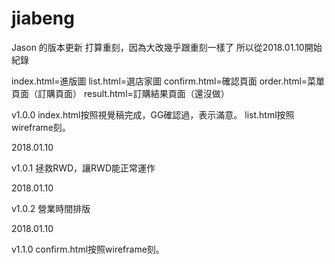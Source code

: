 # jiabeng

Jason 的版本更新
打算重刻，因為大改幾乎跟重刻一樣了
所以從2018.01.10開始紀錄

index.html=進版圖
list.html=選店家圖
confirm.html=確認頁面
order.html=菜單頁面（訂購頁面）
result.html=訂購結果頁面（還沒做）

v1.0.0
index.html按照視覺稿完成，GG確認過，表示滿意。
list.html按照wireframe刻。

2018.01.10

v1.0.1 
拯救RWD，讓RWD能正常運作

2018.01.10

v1.0.2
營業時間排版

2018.01.10

v1.1.0
confirm.html按照wireframe刻。